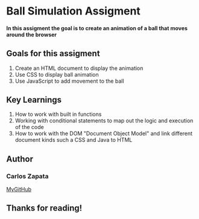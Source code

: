 <h1> Ball Simulation Assigment </h1>
<h4> In this assigment the goal is to create an animation of a ball that moves around the browser</h4>

<h2>Goals for this assigment</h2>
<ol> 
  <li> Create an HTML document to display the animation</li>
  <li> Use CSS to display ball animation </li>
  <li> Use JavaScript to add movement to the ball</li>
</ol>

<h2> Key Learnings </h2>
<ol> 
   <li> How to work with built in functions</li>
   <li> Working with conditional statements to map out the logic and execution of the code</li>
   <li> How to work with the DOM "Document Object Model" and link different document kinds such a CSS and Java to HTML </li>
</ol>

<h2> Author </h2> 

<h3> Carlos Zapata </h3>
<a href="https://github.com/czapata08">MyGitHub</a>

<h2> Thanks for reading! </h2>
